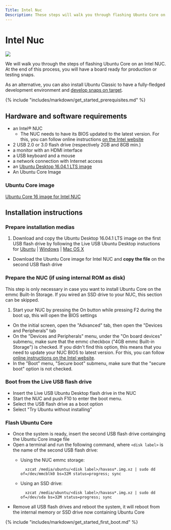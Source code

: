 ```yaml
---
Title: Intel Nuc
Description: These steps will walk you through flashing Ubuntu Core on an Intel NUC.
---
```

# Intel Nuc
![](http://i.imgur.com/wB6bD81.png)

We will walk you through the steps of flashing Ubuntu Core on an Intel NUC. At the end of this process, you will have a board ready for production or testing snaps.

As an alternative, you can also install Ubuntu Classic to have a fully-fledged development environment and [develop snaps on target](/core/get-started/developer-setup).

{% include "includes/markdown/get_started_prerequisites.md" %}

## Hardware and software requirements

 * an Intel® NUC
    * The NUC needs to have its BIOS updated to the latest version. For this, you can follow online instructions [on the Intel website](http://www.intel.com/content/www/us/en/support/boards-and-kits/000005850.html)
 * 2 USB 2.0 or 3.0 flash drive (respectively 2GB and 8GB min.)
 * a monitor with an HDMI interface
 * a USB keyboard and a mouse
 * a network connection with Internet access
 * an [Ubuntu Desktop 16.04.1 LTS image](http://releases.ubuntu.com/16.04.1/ubuntu-16.04.1-desktop-amd64.iso)
 * An Ubuntu Core Image

### Ubuntu Core image

[Ubuntu Core 16 image for Intel NUC](http://people.canonical.com/~platform/snappy/havasu/uc-series16-beta-image/havasu-20161021070243.img.xz)

## Installation instructions

### Prepare installation medias

 1. Download and copy the Ubuntu Desktop 16.04.1 LTS image on the first USB flash drive by following the Live USB Ubuntu Desktop instuctions for [Ubuntu](https://www.ubuntu.com/download/desktop/create-a-usb-stick-on-ubuntu) | [Windows](https://www.ubuntu.com/download/desktop/create-a-usb-stick-on-windows) | [Mac OS X](https://www.ubuntu.com/download/desktop/create-a-usb-stick-on-mac-osx)
 * Download the Ubuntu Core image for Intel NUC and **copy the file** on the second USB flash drive

### Prepare the NUC (if using internal ROM as disk)

This step is only necessary in case you want to install Ubuntu Core on the emmc Built-In Storage. If you wired an SSD drive to your NUC, this section can be skipped.

 1. Start your NUC by pressing the On button while pressing F2 during the boot up, this will open the BIOS settings
 * On the initial screen, open the "Advanced" tab, then open the "Devices and Peripherals" tab
 * On the "Devices and Peripherals" menu, under the "On board devices" submenu, make sure that the emmc checkbox ("4GB emmc Built-in Storage") is checked. If you didn't find this option, this means that you need to update your NUC BIOS to latest version. For this, you can follow [online instructions on the Intel website](http://www.intel.com/content/www/us/en/support/boards-and-kits/000005850.html).
 * In the "Boot" menu, "Secure boot" submenu, make sure that the "secure boot" option is not checked.

### Boot from the Live USB flash drive

 * Insert the Live USB Ubuntu Desktop flash drive in the NUC
 * Start the NUC and push F10 to enter the boot menu.
 * Select the USB flash drive as a boot option
 * Select "Try Ubuntu without installing”

### Flash Ubuntu Core

 * Once the system is ready, insert the second USB flash drive containging the Ubuntu Core image file
 * Open a terminal and run the following command, where `<disk label>` is the name of the second USB flash drive:
    * Using the NUC emmc storage:

            xzcat /media/ubuntu/<disk label>/havasu*.img.xz | sudo dd of=/dev/mmcblk0 bs=32M status=progress; sync

    * Using an SSD drive:

            xzcat /media/ubuntu/<disk label>/havasu*.img.xz | sudo dd of=/dev/sda bs=32M status=progress; sync

 * Remove all USB flash drives and reboot the system, it will reboot from the internal memory or SSD drive now containing Ubuntu Core

{% include "includes/markdown/get_started_first_boot.md" %}
